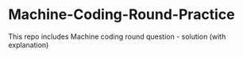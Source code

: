# Machine-Coding-Round-Practice

This repo includes Machine coding round question - solution (with explanation)

